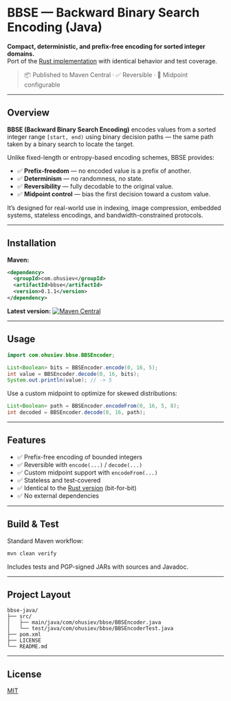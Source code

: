 # BBSE — Backward Binary Search Encoding (Java)

**Compact, deterministic, and prefix-free encoding for sorted integer domains.**  
Port of the [Rust implementation](https://crates.io/crates/bbse) with identical behavior and test coverage.

> 📦 Published to Maven Central · ✅ Reversible · 🎯 Midpoint configurable

---

## Overview

**BBSE (Backward Binary Search Encoding)** encodes values from a sorted integer range `[start, end)` using binary decision paths — the same path taken by a binary search to locate the target.

Unlike fixed-length or entropy-based encoding schemes, BBSE provides:
- ✅ **Prefix-freedom** — no encoded value is a prefix of another.
- ✅ **Determinism** — no randomness, no state.
- ✅ **Reversibility** — fully decodable to the original value.
- ✅ **Midpoint control** — bias the first decision toward a custom value.

It’s designed for real-world use in indexing, image compression, embedded systems, stateless encodings, and bandwidth-constrained protocols.

---

## Installation

**Maven:**

```xml
<dependency>
  <groupId>com.ohusiev</groupId>
  <artifactId>bbse</artifactId>
  <version>0.1.1</version>
</dependency>
````

**Latest version:**
[![Maven Central](https://img.shields.io/maven-central/v/com.ohusiev/bbse)](https://central.sonatype.com/artifact/com.ohusiev/bbse)

---

## Usage

```java
import com.ohusiev.bbse.BBSEncoder;

List<Boolean> bits = BBSEncoder.encode(0, 16, 5);
int value = BBSEncoder.decode(0, 16, bits);
System.out.println(value); // -> 5
```

Use a custom midpoint to optimize for skewed distributions:

```java
List<Boolean> path = BBSEncoder.encodeFrom(0, 16, 5, 8);
int decoded = BBSEncoder.decode(0, 16, path);
```

---

## Features

* ✅ Prefix-free encoding of bounded integers
* ✅ Reversible with `encode(...)` / `decode(...)`
* ✅ Custom midpoint support with `encodeFrom(...)`
* ✅ Stateless and test-covered
* ✅ Identical to the [Rust version](https://crates.io/crates/bbse) (bit-for-bit)
* ✅ No external dependencies

---

## Build & Test

Standard Maven workflow:

```bash
mvn clean verify
```

Includes tests and PGP-signed JARs with sources and Javadoc.

---

## Project Layout

```
bbse-java/
├── src/
│   ├── main/java/com/ohusiev/bbse/BBSEncoder.java
│   └── test/java/com/ohusiev/bbse/BBSEncoderTest.java
├── pom.xml
├── LICENSE
└── README.md
```

---

## License

[MIT](LICENSE)

